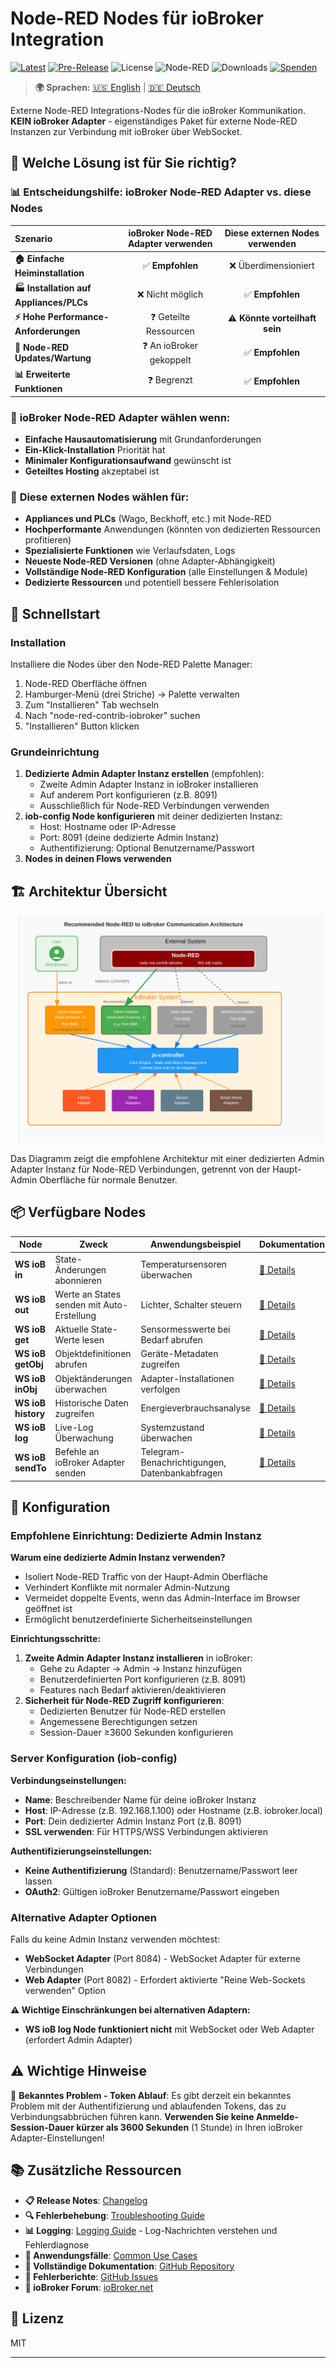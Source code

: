# Node-RED Nodes für ioBroker Integration

[![Latest](https://img.shields.io/github/v/release/Marc-Berg/node-red-contrib-iobroker)](https://github.com/Marc-Berg/node-red-contrib-iobroker/releases/latest)
[![Pre-Release](https://img.shields.io/github/v/release/Marc-Berg/node-red-contrib-iobroker?include_prereleases&label=beta&color=yellow)](https://github.com/Marc-Berg/node-red-contrib-iobroker/releases)
![License](https://img.shields.io/badge/license-MIT-blue.svg)
![Node-RED](https://img.shields.io/badge/Node--RED-compatible-red.svg)
![Downloads](https://img.shields.io/npm/dt/node-red-contrib-iobroker)
[![Spenden](https://img.shields.io/badge/Spenden-PayPal-blue?style=flat&logo=paypal)](https://paypal.me/MarcBergM)

> **🌍 Sprachen:** [🇺🇸 English](https://github.com/Marc-Berg/node-red-contrib-iobroker/blob/main/README.md) | [🇩🇪 Deutsch](#)

Externe Node-RED Integrations-Nodes für die ioBroker Kommunikation. **KEIN ioBroker Adapter** - eigenständiges Paket für externe Node-RED Instanzen zur Verbindung mit ioBroker über WebSocket.

## 🤔 Welche Lösung ist für Sie richtig?

### 📊 Entscheidungshilfe: ioBroker Node-RED Adapter vs. diese Nodes

| **Szenario** | **ioBroker Node-RED Adapter verwenden** | **Diese externen Nodes verwenden** |
|:-------------|:----------------------------------------:|:----------------------------------:|
| **🏠 Einfache Heiminstallation** | ✅ **Empfohlen** | ❌ Überdimensioniert |
| **🏭 Installation auf Appliances/PLCs** | ❌ Nicht möglich | ✅ **Empfohlen** |
| **⚡ Hohe Performance-Anforderungen** | ❓ Geteilte Ressourcen | ⚠️ **Könnte vorteilhaft sein** |
| **🔄 Node-RED Updates/Wartung** | ❓ An ioBroker gekoppelt | ✅ **Empfohlen** |
| **📊 Erweiterte Funktionen** | ❓ Begrenzt | ✅ **Empfohlen** |

### 🎯 **ioBroker Node-RED Adapter wählen wenn:**
- **Einfache Hausautomatisierung** mit Grundanforderungen
- **Ein-Klick-Installation** Priorität hat
- **Minimaler Konfigurationsaufwand** gewünscht ist
- **Geteiltes Hosting** akzeptabel ist

### 🚀 **Diese externen Nodes wählen für:**
- **Appliances und PLCs** (Wago, Beckhoff, etc.) mit Node-RED
- **Hochperformante** Anwendungen (könnten von dedizierten Ressourcen profitieren)
- **Spezialisierte Funktionen** wie Verlaufsdaten, Logs
- **Neueste Node-RED Versionen** (ohne Adapter-Abhängigkeit)
- **Vollständige Node-RED Konfiguration** (alle Einstellungen & Module)
- **Dedizierte Ressourcen** und potentiell bessere Fehlerisolation

## 🚀 Schnellstart

### Installation
Installiere die Nodes über den Node-RED Palette Manager:
1. Node-RED Oberfläche öffnen
2. Hamburger-Menü (drei Striche) → Palette verwalten
3. Zum "Installieren" Tab wechseln
4. Nach "node-red-contrib-iobroker" suchen
5. "Installieren" Button klicken

### Grundeinrichtung
1. **Dedizierte Admin Adapter Instanz erstellen** (empfohlen):
   - Zweite Admin Adapter Instanz in ioBroker installieren
   - Auf anderem Port konfigurieren (z.B. 8091)
   - Ausschließlich für Node-RED Verbindungen verwenden
2. **iob-config Node konfigurieren** mit deiner dedizierten Instanz:
   - Host: Hostname oder IP-Adresse
   - Port: 8091 (deine dedizierte Admin Instanz)
   - Authentifizierung: Optional Benutzername/Passwort
3. **Nodes in deinen Flows verwenden**

## 🏗️ Architektur Übersicht

![Node-RED zu ioBroker Architektur](images/iobroker_architecture_diagram.svg)

Das Diagramm zeigt die empfohlene Architektur mit einer dedizierten Admin Adapter Instanz für Node-RED Verbindungen, getrennt von der Haupt-Admin Oberfläche für normale Benutzer.

## 📦 Verfügbare Nodes

| Node | Zweck | Anwendungsbeispiel | Dokumentation |
|------|-------|-------------------|---------------|
| **WS ioB in** | State-Änderungen abonnieren | Temperatursensoren überwachen | [📖 Details](docs/nodes/iob-in.md) |
| **WS ioB out** | Werte an States senden mit Auto-Erstellung | Lichter, Schalter steuern | [📖 Details](docs/nodes/iob-out.md) |
| **WS ioB get** | Aktuelle State-Werte lesen | Sensormesswerte bei Bedarf abrufen | [📖 Details](docs/nodes/iob-get.md) |
| **WS ioB getObj** | Objektdefinitionen abrufen | Geräte-Metadaten zugreifen | [📖 Details](docs/nodes/iob-getobject.md) |
| **WS ioB inObj** | Objektänderungen überwachen | Adapter-Installationen verfolgen | [📖 Details](docs/nodes/iob-inobj.md) |
| **WS ioB history** | Historische Daten zugreifen | Energieverbrauchsanalyse | [📖 Details](docs/nodes/iob-history.md) |
| **WS ioB log** | Live-Log Überwachung | Systemzustand überwachen | [📖 Details](docs/nodes/iob-log.md) |
| **WS ioB sendTo** | Befehle an ioBroker Adapter senden | Telegram-Benachrichtigungen, Datenbankabfragen | [📖 Details](docs/nodes/iob-sendto.md) |

## 🔧 Konfiguration

### Empfohlene Einrichtung: Dedizierte Admin Instanz

**Warum eine dedizierte Admin Instanz verwenden?**
- Isoliert Node-RED Traffic von der Haupt-Admin Oberfläche
- Verhindert Konflikte mit normaler Admin-Nutzung
- Vermeidet doppelte Events, wenn das Admin-Interface im Browser geöffnet ist
- Ermöglicht benutzerdefinierte Sicherheitseinstellungen

**Einrichtungsschritte:**
1. **Zweite Admin Adapter Instanz installieren** in ioBroker:
   - Gehe zu Adapter → Admin → Instanz hinzufügen
   - Benutzerdefinierten Port konfigurieren (z.B. 8091)
   - Features nach Bedarf aktivieren/deaktivieren
2. **Sicherheit für Node-RED Zugriff konfigurieren**:
   - Dedizierten Benutzer für Node-RED erstellen
   - Angemessene Berechtigungen setzen
   - Session-Dauer ≥3600 Sekunden konfigurieren

### Server Konfiguration (iob-config)

**Verbindungseinstellungen:**
- **Name**: Beschreibender Name für deine ioBroker Instanz
- **Host**: IP-Adresse (z.B. 192.168.1.100) oder Hostname (z.B. iobroker.local)
- **Port**: Dein dedizierter Admin Instanz Port (z.B. 8091)
- **SSL verwenden**: Für HTTPS/WSS Verbindungen aktivieren

**Authentifizierungseinstellungen:**
- **Keine Authentifizierung** (Standard): Benutzername/Passwort leer lassen
- **OAuth2**: Gültigen ioBroker Benutzername/Passwort eingeben

### Alternative Adapter Optionen

Falls du keine Admin Instanz verwenden möchtest:

- **WebSocket Adapter** (Port 8084) - WebSocket Adapter für externe Verbindungen
- **Web Adapter** (Port 8082) - Erfordert aktivierte "Reine Web-Sockets verwenden" Option

**⚠️ Wichtige Einschränkungen bei alternativen Adaptern:**
- **WS ioB log Node funktioniert nicht** mit WebSocket oder Web Adapter (erfordert Admin Adapter)

## ⚠️ Wichtige Hinweise

🔧 **Bekanntes Problem - Token Ablauf**: Es gibt derzeit ein bekanntes Problem mit der Authentifizierung und ablaufenden Tokens, das zu Verbindungsabbrüchen führen kann. **Verwenden Sie keine Anmelde-Session-Dauer kürzer als 3600 Sekunden** (1 Stunde) in Ihren ioBroker Adapter-Einstellungen!

## 📚 Zusätzliche Ressourcen

- **📋 Release Notes**: [Changelog](https://github.com/Marc-Berg/node-red-contrib-iobroker/blob/main/CHANGELOG.md)
- **🔍 Fehlerbehebung**: [Troubleshooting Guide](https://github.com/Marc-Berg/node-red-contrib-iobroker/blob/main/docs/troubleshooting.md)
- **📊 Logging**: [Logging Guide](https://github.com/Marc-Berg/node-red-contrib-iobroker/blob/main/docs/logging.md) - Log-Nachrichten verstehen und Fehlerdiagnose
- **🎯 Anwendungsfälle**: [Common Use Cases](https://github.com/Marc-Berg/node-red-contrib-iobroker/blob/main/docs/use-cases.md)
- **📖 Vollständige Dokumentation**: [GitHub Repository](https://github.com/Marc-Berg/node-red-contrib-iobroker)
- **🐛 Fehlerberichte**: [GitHub Issues](https://github.com/Marc-Berg/node-red-contrib-iobroker/issues)
- **📘 ioBroker Forum**: [ioBroker.net](https://forum.iobroker.net)

## 📄 Lizenz

MIT

---
